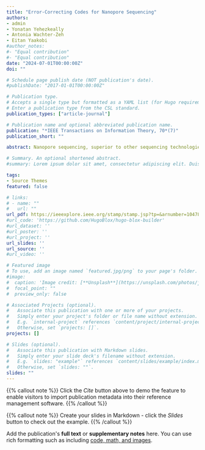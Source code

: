 ```yaml
---
title: "Error-Correcting Codes for Nanopore Sequencing"
authors:
- admin
- Yonatan Yehezkeally
- Antonia Wachter-Zeh
- Eitan Yaakobi
#author_notes:
#- "Equal contribution"
#- "Equal contribution"
date: "2024-07-01T00:00:00Z"
doi: ""

# Schedule page publish date (NOT publication's date).
#publishDate: "2017-01-01T00:00:00Z"

# Publication type.
# Accepts a single type but formatted as a YAML list (for Hugo requirements).
# Enter a publication type from the CSL standard.
publication_types: ["article-journal"]

# Publication name and optional abbreviated publication name.
publication: "*IEEE Transactions on Information Theory, 70*(7)"
publication_short: ""

abstract: Nanopore sequencing, superior to other sequencing technologies for DNA storage in multiple aspects, has recently attracted considerable attention. Its high error rates, however, demand thorough research on practical and efficient coding schemes to enable accurate recovery of stored data. To this end, we consider a simplified model of a nanopore sequencer inspired by Mao et al., incorporating intersymbol interference and measurement noise. Essentially, our channel model passes a sliding window of length \ell over a q -ary input sequence that outputs the composition of the enclosed \ell bits, and shifts by \delta positions with each time step. In this context, the composition of a q-ary vector \boldsymbol x specifies the number of occurrences in \boldsymbol x of each symbol in łbrace 0,1,łdots, q-1\rbrace . The resulting compositions vector, termed the read vector, may also be corrupted by t substitution errors. By employing graph-theoretic techniques, we deduce that for \delta =1 , at least łog łog n symbols of redundancy are required to correct a single ( t=1 ) substitution. Finally, for \ell \geq 3 , we exploit some inherent characteristics of read vectors to arrive at an error-correcting code that is of optimal redundancy up to a (small) additive constant for this setting. This construction is also found to be optimal for the case of reconstruction from two noisy read vectors.

# Summary. An optional shortened abstract.
#summary: Lorem ipsum dolor sit amet, consectetur adipiscing elit. Duis posuere tellus ac convallis placerat. Proin tincidunt magna sed ex sollicitudin condimentum.

tags:
- Source Themes
featured: false

# links:
# - name: ""
#   url: ""
url_pdf: https://ieeexplore.ieee.org/stamp/stamp.jsp?tp=&arnumber=10478160
#url_code: 'https://github.com/HugoBlox/hugo-blox-builder'
#url_dataset: ''
#url_poster: ''
#url_project: ''
url_slides: ''
url_source: ''
#url_video: ''

# Featured image
# To use, add an image named `featured.jpg/png` to your page's folder. 
#image:
#  caption: 'Image credit: [**Unsplash**](https://unsplash.com/photos/jdD8gXaTZsc)'
#  focal_point: ""
#  preview_only: false

# Associated Projects (optional).
#   Associate this publication with one or more of your projects.
#   Simply enter your project's folder or file name without extension.
#   E.g. `internal-project` references `content/project/internal-project/index.md`.
#   Otherwise, set `projects: []`.
projects: []

# Slides (optional).
#   Associate this publication with Markdown slides.
#   Simply enter your slide deck's filename without extension.
#   E.g. `slides: "example"` references `content/slides/example/index.md`.
#   Otherwise, set `slides: ""`.
slides: ""
---
```


{{% callout note %}}
Click the *Cite* button above to demo the feature to enable visitors to import publication metadata into their reference management software.
{{% /callout %}}

{{% callout note %}}
Create your slides in Markdown - click the *Slides* button to check out the example.
{{% /callout %}}

Add the publication's **full text** or **supplementary notes** here. You can use rich formatting such as including [code, math, and images](https://docs.hugoblox.com/content/writing-markdown-latex/).
